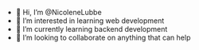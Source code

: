 - 👋 Hi, I’m @NicoleneLubbe
- 👀 I’m interested in learning web development
- 🌱 I’m currently learning backend development 
- 💞️ I’m looking to collaborate on anything that can help


<!---
NicoleneLubbe/NicoleneLubbe is a ✨ special ✨ repository because its `README.md` (this file) appears on your GitHub profile.
You can click the Preview link to take a look at your changes.
--->

